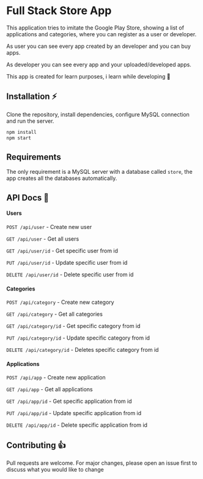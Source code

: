 # Full Stack Store App

This application tries to imitate the Google Play Store, showing a list of applications and categories, where you can register as a user or developer.

As user you can see every app created by an developer and you can buy apps.

As developer you can see every app and your uploaded/developed apps.

This app is created for learn purposes, i learn while developing 📘

## Installation ⚡

Clone the repository, install dependencies, configure MySQL connection and run the server.

```bash
npm install
npm start
```

## Requirements

The only requirement is a MySQL server with a database called `store`, the app creates all the databases automatically.

## API Docs 🐺

#### Users

`POST /api/user` - Create new user

`GET /api/user` - Get all users

`GET /api/user/id` - Get specific user from id

`PUT /api/user/id` - Update specific user from id

`DELETE /api/user/id` - Delete specific user from id

#### Categories

`POST /api/category` - Create new category

`GET /api/category` - Get all categories

`GET /api/category/id` - Get specific category from id

`PUT /api/category/id` - Update specific category from id

`DELETE /api/category/id` - Deletes specific category from id

#### Applications

`POST /api/app` - Create new application

`GET /api/app` - Get all applications

`GET /api/app/id` - Get specific application from id

`PUT /api/app/id` - Update specific application from id

`DELETE /api/app/id` - Delete specific application from id

## Contributing 👍

Pull requests are welcome. For major changes, please open an issue first to discuss what you would like to change
